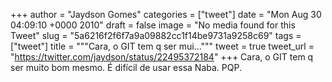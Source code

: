 
+++
author = "Jaydson Gomes"
categories = ["tweet"]
date = "Mon Aug 30 04:09:10 +0000 2010"
draft = false
image = "No media found for this Tweet"
slug = "5a6216f2f6f7a9a09882cc1f14be9731a9258c69"
tags = ["tweet"]
title = """Cara, o GIT tem q ser mui..."""
tweet = true
tweet_url = "https://twitter.com/jaydson/status/22495372184"
+++
Cara, o GIT tem q ser muito bom mesmo.  É difícil de usar essa Naba. PQP.
